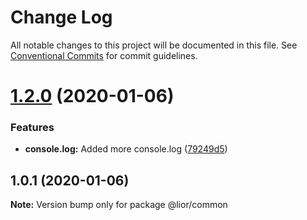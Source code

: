 # Change Log

All notable changes to this project will be documented in this file.
See [Conventional Commits](https://conventionalcommits.org) for commit guidelines.

# [1.2.0](https://github.com/LiorRabinovich/lerna-example/compare/v1.1.0...v1.2.0) (2020-01-06)


### Features

* **console.log:** Added more console.log ([79249d5](https://github.com/LiorRabinovich/lerna-example/commit/79249d50878e0dd078df667a8d00e2dce3a3e14e))





## 1.0.1 (2020-01-06)

**Note:** Version bump only for package @lior/common
